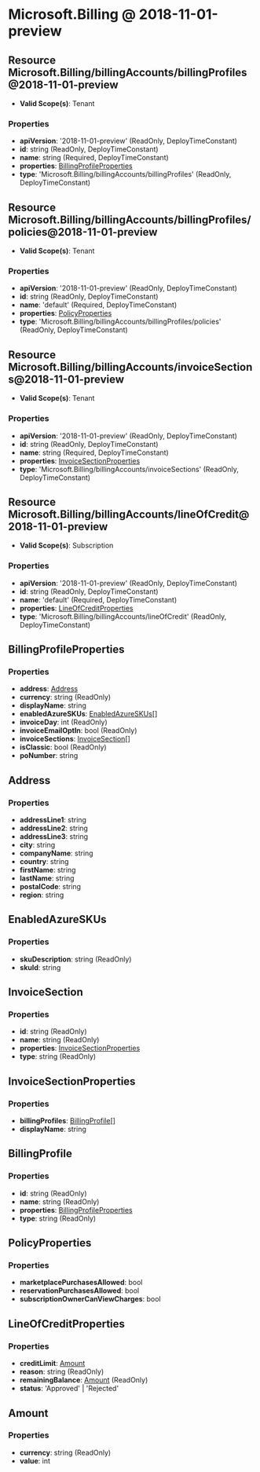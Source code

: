 # Microsoft.Billing @ 2018-11-01-preview

## Resource Microsoft.Billing/billingAccounts/billingProfiles@2018-11-01-preview
* **Valid Scope(s)**: Tenant
### Properties
* **apiVersion**: '2018-11-01-preview' (ReadOnly, DeployTimeConstant)
* **id**: string (ReadOnly, DeployTimeConstant)
* **name**: string (Required, DeployTimeConstant)
* **properties**: [BillingProfileProperties](#billingprofileproperties)
* **type**: 'Microsoft.Billing/billingAccounts/billingProfiles' (ReadOnly, DeployTimeConstant)

## Resource Microsoft.Billing/billingAccounts/billingProfiles/policies@2018-11-01-preview
* **Valid Scope(s)**: Tenant
### Properties
* **apiVersion**: '2018-11-01-preview' (ReadOnly, DeployTimeConstant)
* **id**: string (ReadOnly, DeployTimeConstant)
* **name**: 'default' (Required, DeployTimeConstant)
* **properties**: [PolicyProperties](#policyproperties)
* **type**: 'Microsoft.Billing/billingAccounts/billingProfiles/policies' (ReadOnly, DeployTimeConstant)

## Resource Microsoft.Billing/billingAccounts/invoiceSections@2018-11-01-preview
* **Valid Scope(s)**: Tenant
### Properties
* **apiVersion**: '2018-11-01-preview' (ReadOnly, DeployTimeConstant)
* **id**: string (ReadOnly, DeployTimeConstant)
* **name**: string (Required, DeployTimeConstant)
* **properties**: [InvoiceSectionProperties](#invoicesectionproperties)
* **type**: 'Microsoft.Billing/billingAccounts/invoiceSections' (ReadOnly, DeployTimeConstant)

## Resource Microsoft.Billing/billingAccounts/lineOfCredit@2018-11-01-preview
* **Valid Scope(s)**: Subscription
### Properties
* **apiVersion**: '2018-11-01-preview' (ReadOnly, DeployTimeConstant)
* **id**: string (ReadOnly, DeployTimeConstant)
* **name**: 'default' (Required, DeployTimeConstant)
* **properties**: [LineOfCreditProperties](#lineofcreditproperties)
* **type**: 'Microsoft.Billing/billingAccounts/lineOfCredit' (ReadOnly, DeployTimeConstant)

## BillingProfileProperties
### Properties
* **address**: [Address](#address)
* **currency**: string (ReadOnly)
* **displayName**: string
* **enabledAzureSKUs**: [EnabledAzureSKUs](#enabledazureskus)[]
* **invoiceDay**: int (ReadOnly)
* **invoiceEmailOptIn**: bool (ReadOnly)
* **invoiceSections**: [InvoiceSection](#invoicesection)[]
* **isClassic**: bool (ReadOnly)
* **poNumber**: string

## Address
### Properties
* **addressLine1**: string
* **addressLine2**: string
* **addressLine3**: string
* **city**: string
* **companyName**: string
* **country**: string
* **firstName**: string
* **lastName**: string
* **postalCode**: string
* **region**: string

## EnabledAzureSKUs
### Properties
* **skuDescription**: string (ReadOnly)
* **skuId**: string

## InvoiceSection
### Properties
* **id**: string (ReadOnly)
* **name**: string (ReadOnly)
* **properties**: [InvoiceSectionProperties](#invoicesectionproperties)
* **type**: string (ReadOnly)

## InvoiceSectionProperties
### Properties
* **billingProfiles**: [BillingProfile](#billingprofile)[]
* **displayName**: string

## BillingProfile
### Properties
* **id**: string (ReadOnly)
* **name**: string (ReadOnly)
* **properties**: [BillingProfileProperties](#billingprofileproperties)
* **type**: string (ReadOnly)

## PolicyProperties
### Properties
* **marketplacePurchasesAllowed**: bool
* **reservationPurchasesAllowed**: bool
* **subscriptionOwnerCanViewCharges**: bool

## LineOfCreditProperties
### Properties
* **creditLimit**: [Amount](#amount)
* **reason**: string (ReadOnly)
* **remainingBalance**: [Amount](#amount) (ReadOnly)
* **status**: 'Approved' | 'Rejected'

## Amount
### Properties
* **currency**: string (ReadOnly)
* **value**: int

